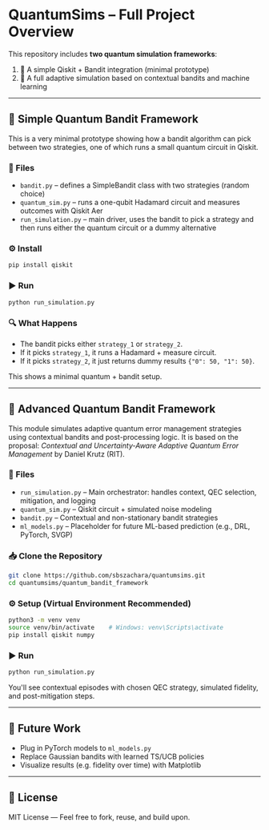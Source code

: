 # QuantumSims – Full Project Overview

This repository includes **two quantum simulation frameworks**:
1. 🔹 A simple Qiskit + Bandit integration (minimal prototype)
2. 🔸 A full adaptive simulation based on contextual bandits and machine learning

---

## 📁 Simple Quantum Bandit Framework

This is a very minimal prototype showing how a bandit algorithm can pick between two strategies, one of which runs a small quantum circuit in Qiskit.

### 📄 Files

- `bandit.py` – defines a SimpleBandit class with two strategies (random choice)
- `quantum_sim.py` – runs a one-qubit Hadamard circuit and measures outcomes with Qiskit Aer
- `run_simulation.py` – main driver, uses the bandit to pick a strategy and then runs either the quantum circuit or a dummy alternative

### ⚙️ Install

```bash
pip install qiskit
```

### ▶️ Run

```bash
python run_simulation.py
```

### 🔍 What Happens

- The bandit picks either `strategy_1` or `strategy_2`.
- If it picks `strategy_1`, it runs a Hadamard + measure circuit.
- If it picks `strategy_2`, it just returns dummy results `{"0": 50, "1": 50}`.

This shows a minimal quantum + bandit setup.

---

## 🧠 Advanced Quantum Bandit Framework

This module simulates adaptive quantum error management strategies using contextual bandits and post-processing logic. It is based on the proposal: _Contextual and Uncertainty-Aware Adaptive Quantum Error Management_ by Daniel Krutz (RIT).

### 📁 Files

- `run_simulation.py` – Main orchestrator: handles context, QEC selection, mitigation, and logging
- `quantum_sim.py` – Qiskit circuit + simulated noise modeling
- `bandit.py` – Contextual and non-stationary bandit strategies
- `ml_models.py` – Placeholder for future ML-based prediction (e.g., DRL, PyTorch, SVGP)

### 📥 Clone the Repository

```bash
git clone https://github.com/sbszachara/quantumsims.git
cd quantumsims/quantum_bandit_framework
```

### ⚙️ Setup (Virtual Environment Recommended)

```bash
python3 -m venv venv
source venv/bin/activate    # Windows: venv\Scripts\activate
pip install qiskit numpy
```

### ▶️ Run

```bash
python run_simulation.py
```

You'll see contextual episodes with chosen QEC strategy, simulated fidelity, and post-mitigation steps.

---

## 🧱 Future Work

- Plug in PyTorch models to `ml_models.py`
- Replace Gaussian bandits with learned TS/UCB policies
- Visualize results (e.g. fidelity over time) with Matplotlib

---

## 📜 License

MIT License — Feel free to fork, reuse, and build upon.

